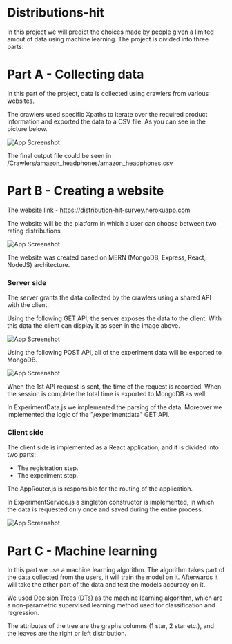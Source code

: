 
# Distributions-hit

In this project we will predict the choices made by people given a limited amout of data using machine learning.
The project is divided into three parts: 

# Part A - Collecting  data
In this part of the project, data is collected using crawlers from various websites.

The crawlers used specific Xpaths to iterate over the required product information and exported the data to a CSV file.
As you can see in the picture below.





![App Screenshot](https://i.imgur.com/MLfpcNp.png)

The final output file could be seen in /Crawlers/amazon_headphones/amazon_headphones.csv


# Part B - Creating a website
The website link - https://distribution-hit-survey.herokuapp.com

The website will be the platform in which a user can choose between two rating distributions  

![App Screenshot](https://i.imgur.com/Hd6AI47.png)

The website was created based on MERN (MongoDB, Express, React, NodeJS) architecture.

### Server side
The server grants the data collected by the crawlers using a shared API with the client.

Using the following GET API, the server exposes the data to the client. With this data the client can display it as seen in the image above.

![App Screenshot](https://i.imgur.com/8oi6FdS.png)

Using the following POST API, all of the experiment data will be exported to MongoDB.

![App Screenshot](https://i.imgur.com/PZTA9eA.png)

When the 1st API request is sent, the time of the request is recorded. When the session is complete the total time is exported to MongoDB as well.

In ExperimentData.js we implemented the parsing of the data. Moreover we implemented the logic of the "/experimentdata" GET API.

### Client side
The client side is implemented as a React application, and it is divided into two parts:

* The registration step.
* The experiment step.

The AppRouter.js is responsible for the routing of the application.

In ExperimentService.js a singleton constructor is implemented, in which the data is requested only once and saved during the entire process.

![App Screenshot](https://i.imgur.com/lG4jWY5.png)

# Part C - Machine learning
In this part we use a machine learning algorithm. The algorithm takes part of the data collected from the users, it will train the model on it. Afterwards it will take the other part of the data and test the models accuracy on it.

We used Decision Trees (DTs) as the machine learning algorithm, which are a non-parametric supervised learning method used for classification and regression.

The attributes of the tree are the graphs columns (1 star, 2 star etc.), and the leaves are the right or left distribution.